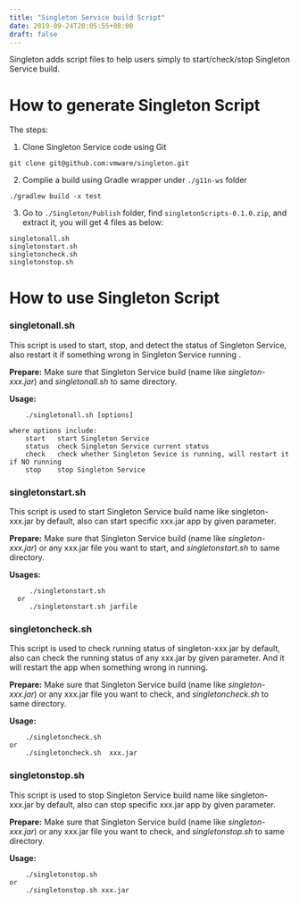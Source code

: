 ```yaml
---
title: "Singleton Service build Script"
date: 2019-09-24T20:05:55+08:00
draft: false
---
```

Singleton adds script files to help users simply to start/check/stop Singleton Service build.

# How to generate Singleton Script
The steps:

1. Clone Singleton Service code using Git
```
git clone git@github.com:vmware/singleton.git
```

2. Complie a build using Gradle wrapper under `./g11n-ws` folder
```
./gradlew build -x test
```

3. Go to `./Singleton/Publish` folder, find `singletonScripts-0.1.0.zip`, and extract it, you will get 4 files as below:
```
singletonall.sh
singletonstart.sh
singletoncheck.sh
singletonstop.sh
```

# How to use Singleton Script

### singletonall.sh 
This script is used to start, stop, and detect the status of Singleton Service, also restart it if something wrong in Singleton Service running .

**Prepare:**
Make sure that Singleton Service build (name like *singleton-xxx.jar*)  and *singletonall.sh* to same directory.

**Usage:**
```
	./singletonall.sh [options]

where options include:
	start	start Singleton Service
	status	check Singleton Service current status
	check	check whether Singleton Sevice is running, will restart it if NO running
	stop	stop Singleton Service
```


### singletonstart.sh 
This script is used to start Singleton Service build name like singleton-xxx.jar by default, also can start specific xxx.jar app by given parameter. 

**Prepare:**
Make sure that Singleton Service build (name like *singleton-xxx.jar*) or any xxx.jar file you want to start, and *singletonstart.sh* to same directory.

**Usages:** 
```
 	 ./singletonstart.sh
  or 
 	 ./singletonstart.sh jarfile
```

### singletoncheck.sh
This script is used to check running status of singleton-xxx.jar by default, also can check the running status of any xxx.jar by given parameter. And it will restart the app when something wrong in running.

**Prepare:**
Make sure that Singleton Service build (name like *singleton-xxx.jar*) or any xxx.jar file you want to check,  and *singletoncheck.sh* to same directory.

**Usage:**
```
	./singletoncheck.sh 
or
	./singletoncheck.sh  xxx.jar
```


### singletonstop.sh
This script is used to stop Singleton Service build name like singleton-xxx.jar by default, also can stop specific xxx.jar app by given parameter.

**Prepare:**
Make sure that Singleton Service build (name like *singleton-xxx.jar*) or any xxx.jar file you want to check,  and *singletonstop.sh* to same directory.

**Usage:**
```
	./singletonstop.sh
or
	./singletonstop.sh xxx.jar
```

